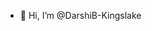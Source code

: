 - 👋 Hi, I’m @DarshiB-Kingslake



<!---
DarshiB-Kingslake/DarshiB-Kingslake is a ✨ special ✨ repository because its `README.md` (this file) appears on your GitHub profile.
You can click the Preview link to take a look at your changes.
--->
